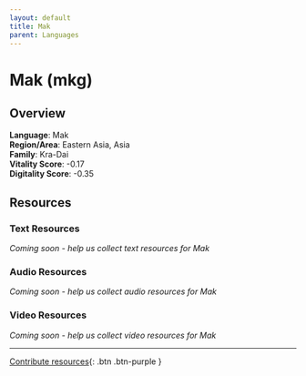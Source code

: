 ```yaml
---
layout: default
title: Mak
parent: Languages
---
```


# Mak (mkg)

## Overview

**Language**: Mak  
**Region/Area**: Eastern Asia, Asia  
**Family**: Kra-Dai  
**Vitality Score**: -0.17  
**Digitality Score**: -0.35  

## Resources

### Text Resources
*Coming soon - help us collect text resources for Mak*

### Audio Resources
*Coming soon - help us collect audio resources for Mak*

### Video Resources
*Coming soon - help us collect video resources for Mak*

---

[Contribute resources](https://fairtrain.github.io/){: .btn .btn-purple }
